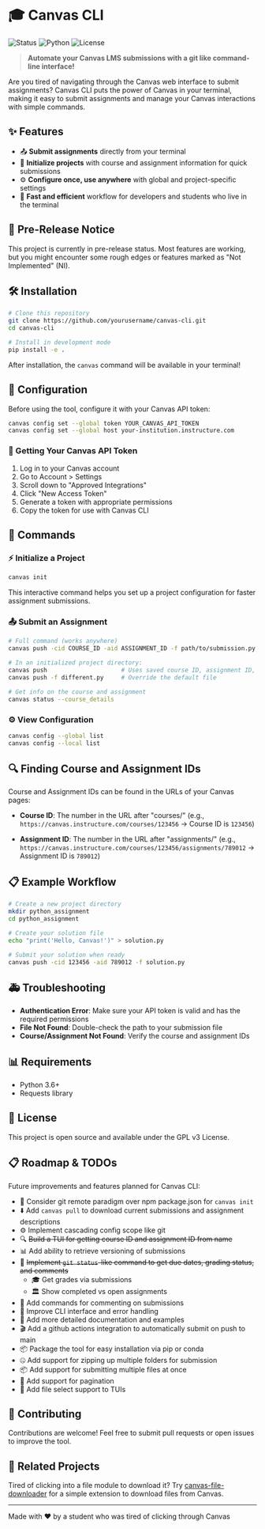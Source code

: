 # 🎓 Canvas CLI

![Status](https://img.shields.io/badge/Status-Pre--Release-yellow?style=for-the-badge&logo=github)
![Python](https://img.shields.io/badge/Python-3.6+-blue?style=for-the-badge&logo=python)
![License](https://img.shields.io/badge/License-GPLv3-green?style=for-the-badge)

> **Automate your Canvas LMS submissions with a git like command-line interface!**

Are you tired of navigating through the Canvas web interface to submit assignments? Canvas CLI puts the power of Canvas in your terminal, making it easy to submit assignments and manage your Canvas interactions with simple commands.

## ✨ Features

- 📤 **Submit assignments** directly from your terminal
- 🔄 **Initialize projects** with course and assignment information for quick submissions
- ⚙️ **Configure once, use anywhere** with global and project-specific settings
- 🚀 **Fast and efficient** workflow for developers and students who live in the terminal

## 🚨 Pre-Release Notice

This project is currently in pre-release status. Most features are working, but you might encounter some rough edges or features marked as "Not Implemented" (NI).

## 🛠️ Installation

```bash
# Clone this repository
git clone https://github.com/yourusername/canvas-cli.git
cd canvas-cli

# Install in development mode
pip install -e .
```

After installation, the `canvas` command will be available in your terminal!

## 🔧 Configuration

Before using the tool, configure it with your Canvas API token:

```bash
canvas config set --global token YOUR_CANVAS_API_TOKEN
canvas config set --global host your-institution.instructure.com
```

### 🔑 Getting Your Canvas API Token

1. Log in to your Canvas account
2. Go to Account > Settings
3. Scroll down to "Approved Integrations"
4. Click "New Access Token"
5. Generate a token with appropriate permissions
6. Copy the token for use with Canvas CLI

## 📝 Commands

### ⚡ Initialize a Project

```bash
canvas init
```

This interactive command helps you set up a project configuration for faster assignment submissions.

### 📤 Submit an Assignment

```bash
# Full command (works anywhere)
canvas push -cid COURSE_ID -aid ASSIGNMENT_ID -f path/to/submission.py

# In an initialized project directory:
canvas push                     # Uses saved course ID, assignment ID, and file
canvas push -f different.py     # Override the default file

# Get info on the course and assignment
canvas status --course_details
```

### ⚙️ View Configuration

```bash
canvas config --global list
canvas config --local list
```

## 🔍 Finding Course and Assignment IDs

Course and Assignment IDs can be found in the URLs of your Canvas pages:

- **Course ID**: The number in the URL after "courses/" 
  (e.g., `https://canvas.instructure.com/courses/123456` → Course ID is `123456`)
  
- **Assignment ID**: The number in the URL after "assignments/" 
  (e.g., `https://canvas.instructure.com/courses/123456/assignments/789012` → Assignment ID is `789012`)

## 📋 Example Workflow

```bash
# Create a new project directory
mkdir python_assignment
cd python_assignment

# Create your solution file
echo "print('Hello, Canvas!')" > solution.py

# Submit your solution when ready
canvas push -cid 123456 -aid 789012 -f solution.py
```

## 🚑 Troubleshooting

- **Authentication Error**: Make sure your API token is valid and has the required permissions
- **File Not Found**: Double-check the path to your submission file
- **Course/Assignment Not Found**: Verify the course and assignment IDs

## 📊 Requirements

- Python 3.6+
- Requests library

## 📜 License

This project is open source and available under the GPL v3 License.

## 📋 Roadmap & TODOs

Future improvements and features planned for Canvas CLI:

- 🔄 Consider git remote paradigm over npm package.json for `canvas init`
- ⬇️ Add `canvas pull` to download current submissions and assignment descriptions
- ⚙️ Implement cascading config scope like git
- 🔍 ~~Build a TUI for getting course ID and assignment ID from name~~
- 📊 Add ability to retrieve versioning of submissions
- 📅 ~~Implement `git status`-like command to get due dates, grading status, and comments~~
    - 🎓 Get grades via submissions
    - 🏛️ Show completed vs open assignments
- 💬 Add commands for commenting on submissions
- 🎨 Improve CLI interface and error handling
- 📜 Add more detailed documentation and examples
- 🎬 Add a github actions integration to automatically submit on push to main
- 📦 Package the tool for easy installation via pip or conda
- 🤐 Add support for zipping up multiple folders for submission
- 📦 Add support for submitting multiple files at once
- 📃 Add support for pagination
- 📂 Add file select support to TUIs

## 🤝 Contributing

Contributions are welcome! Feel free to submit pull requests or open issues to improve the tool.

## 🔗 Related Projects

Tired of clicking into a file module to download it? Try [canvas-file-downloader](https://github.com/PhantomOffKanagawa/canvas-file-downloader) for a simple extension to download files from Canvas.

---

Made with ❤️ by a student who was tired of clicking through Canvas
